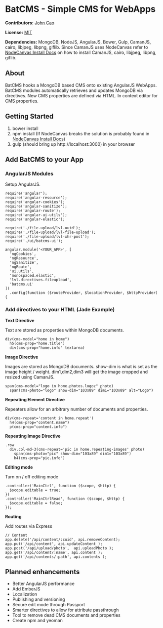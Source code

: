 BatCMS - Simple CMS for WebApps
======

__Contributors:__  [John Cao](https://twitter.com/jobacao)

__License:__ [MIT](http://www.opensource.org/licenses/mit-license.php)

__Dependencies:__ MongoDB, NodeJS, AngularJS, Bower, Gulp, CamanJS, cairo, libjpeg, libpng, giflib. Since CamanJS uses NodeCanvas refer to [NodeCanvas Install Docs](https://github.com/LearnBoost/node-canvas/wiki/Installation---OSX) on how to install CamanJS, cairo, libjpeg, libpng, giflib.

## About
BatCMS hooks a MongoDB based CMS onto existing AngularJS WebApps. BatCMS modules automatically retrieves and updates MongoDB via directives. New CMS properties are defined via HTML. In context editor for CMS properties.
 

## Getting Started
1. bower install
1. npm install (If NodeCanvas breaks the solution is probably found in [NodeCanvas Install Docs](https://github.com/LearnBoost/node-canvas/wiki/Installation---OSX))
1. gulp (should bring up http://localhost:3000) in your browser

## Add BatCMS to your App

### AngularJS Modules
Setup AngularJS. 

    require('angular');
    require('angular-resource');
    require('angular-cookies');
    require('angular-sanitize');
    require('angular-route');
    require('angular-ui-utils');
    require('angular-elastic');

    require('./file-upload/lvl-uuid');
    require('./file-upload/lvl-file-upload');
    require('./file-upload/lvl-xhr-post');
    require('./ui/batcms-ui');

    angular.module('<YOUR_APP>', [
      'ngCookies',
      'ngResource',
      'ngSanitize',
      'ngRoute',
      'ui.utils',
      'monospaced.elastic',
      'lvl.directives.fileupload',
      'batcms.ui'
    ])
      .config(function ($routeProvider, $locationProvider, $httpProvider) {

### Add directives to your HTML (Jade Example) 
__Text Directive__

Text are stored as properties within MongoDB documents.

    div(cms-model="home in home")
      h5(cms-prop="home.title")
      div(cms-prop="home.info" textarea)

__Image Directive__

Images are stored as MongoDB documents. show-dim is what is set as the image height / weight. dim1,dim2,dim3 will get the image cropped and resized using CamanJS.

    span(cms-model="logo in home.photos.logoz" photo)
      span(cms-photo="logo" show-dim="103x89" dim1="103x89" alt="Logo")

__Repeating Element Directive__

Repeaters allow for an arbitrary number of documents and properties.

    div(cms-repeat='content in home.repeat')
      h4(cms-prop="content.name")
      p(cms-prop="content.info")      

__Repeating Image Directive__

    .row
      div.col-md-3(cms-repeat='pic in home.repeating-images' photo)
        span(cms-photo="pic" show-dim="103x89" dim1="103x89")
        h4(cms-prop="pic.info")

__Editing mode__

Turn on / off editing mode

    .controller('MainCtrl', function ($scope, $http) {
      $scope.editable = true;
    })
    .controller('MainCtrlRead', function ($scope, $http) {
      $scope.editable = false;
    });

__Routing__

Add routes via Express

    // Content
    app.delete('/api/content/:cuid', api.removeContent);
    app.put('/api/content', api.updateContent );
    app.post('/api/upload/photo',  api.uploadPhoto );
    app.get('/api/content/:name', api.content );
    app.get('/api/contents/:path', api.contents );


## Planned enhancements
* Better AngularJS performance
* Add EmberJS 
* Localization
* Publishing and versioning
* Secure edit mode through Passport
* Smarter directives to allow for attribute passthrough
* Tool to remove dead CMS documents and properties
* Create npm and yeoman 
